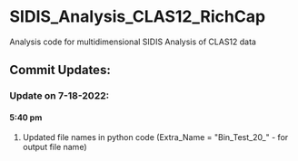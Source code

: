 # SIDIS_Analysis_CLAS12_RichCap
Analysis code for multidimensional SIDIS Analysis of CLAS12 data


## Commit Updates:

### Update on 7-18-2022:
#### 5:40 pm
1) Updated file names in python code (Extra_Name = "Bin_Test_20_" - for output file name)